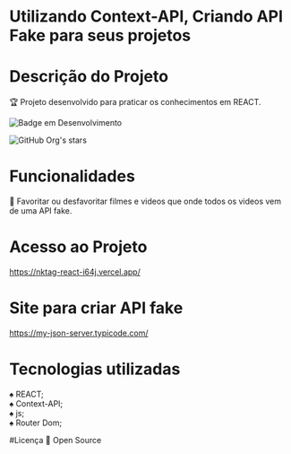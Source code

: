 # Utilizando Context-API, Criando API Fake para seus projetos

# Descrição do Projeto
:trophy: Projeto desenvolvido para praticar os conhecimentos em REACT.

![Badge em Desenvolvimento](http://img.shields.io/static/v1?label=STATUS&message=EM%20DESENVOLVIMENTO&color=GREEN&style=for-the-badge)

![GitHub Org's stars](https://img.shields.io/github/stars/camilafernanda?style=social)

# Funcionalidades
:rocket: Favoritar ou desfavoritar filmes e videos que onde todos os videos vem de uma API fake.

# Acesso ao Projeto
https://nktag-react-i64j.vercel.app/

# Site para criar API fake
https://my-json-server.typicode.com/

# Tecnologias utilizadas

:spades: REACT;<br>
:spades: Context-API;<br>
:spades: js;<br>
:spades: Router Dom;<br>

#Licença
:file_folder: Open Source


